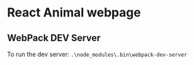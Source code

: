 # React Animal webpage

## WebPack DEV Server

To run the dev server:
`.\node_modules\.bin\webpack-dev-server`
